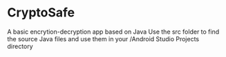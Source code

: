 # CryptoSafe
A basic encrytion-decryption app based on Java 
Use the src folder to find the source Java files and use them in your /Android Studio Projects directory 
